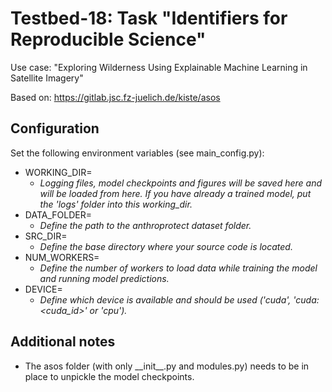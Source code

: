 # Testbed-18: Task "Identifiers for Reproducible Science"

Use case: "Exploring Wilderness Using Explainable Machine Learning in Satellite Imagery"

Based on: https://gitlab.jsc.fz-juelich.de/kiste/asos

## Configuration

Set the following environment variables (see main_config.py):

* WORKING_DIR=
  * *Logging files, model checkpoints and figures will be saved here and will be loaded from here. If you have already a trained model, put the 'logs' folder into this working_dir.*
* DATA_FOLDER=
  *  *Define the path to the anthroprotect dataset folder.*
* SRC_DIR=
  * *Define the base directory where your source code is located.*
* NUM_WORKERS=
  * *Define the number of workers to load data while training the model and running model predictions.*
* DEVICE=
  * *Define which device is available and should be used ('cuda', 'cuda:<cuda_id>' or 'cpu').*

## Additional notes

* The asos folder (with only \_\_init\_\_.py and modules.py) needs to be in place to unpickle the model checkpoints.